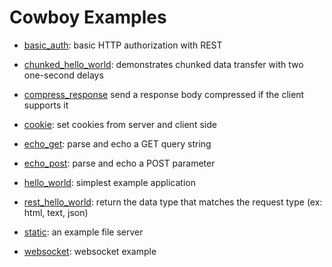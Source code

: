 Cowboy Examples
===============

 *  [basic_auth](./examples/basic_auth):
    basic HTTP authorization with REST

 *  [chunked_hello_world](./examples/chunked_hello_world):
    demonstrates chunked data transfer with two one-second delays

 *  [compress_response](./examples/compress_response)
    send a response body compressed if the client supports it

 *  [cookie](./examples/cookie):
    set cookies from server and client side

 *  [echo_get](./examples/echo_get):
    parse and echo a GET query string

 *  [echo_post](./examples/echo_post):
    parse and echo a POST parameter

 *  [hello_world](./examples/hello_world):
    simplest example application

 *  [rest_hello_world](./examples/rest_hello_world):
    return the data type that matches the request type (ex: html, text, json)

 *  [static](./examples/static):
    an example file server

 *  [websocket](./examples/websocket):
    websocket example
